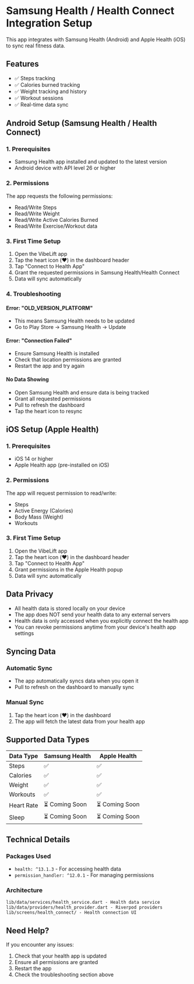 # Samsung Health / Health Connect Integration Setup

This app integrates with Samsung Health (Android) and Apple Health (iOS) to sync real fitness data.

## Features
- ✅ Steps tracking
- ✅ Calories burned tracking
- ✅ Weight tracking and history
- ✅ Workout sessions
- ✅ Real-time data sync

## Android Setup (Samsung Health / Health Connect)

### 1. Prerequisites
- Samsung Health app installed and updated to the latest version
- Android device with API level 26 or higher

### 2. Permissions
The app requests the following permissions:
- Read/Write Steps
- Read/Write Weight
- Read/Write Active Calories Burned
- Read/Write Exercise/Workout data

### 3. First Time Setup
1. Open the VibeLift app
2. Tap the heart icon (❤️) in the dashboard header
3. Tap "Connect to Health App"
4. Grant the requested permissions in Samsung Health/Health Connect
5. Data will sync automatically

### 4. Troubleshooting

#### Error: "OLD_VERSION_PLATFORM"
- This means Samsung Health needs to be updated
- Go to Play Store → Samsung Health → Update

#### Error: "Connection Failed"
- Ensure Samsung Health is installed
- Check that location permissions are granted
- Restart the app and try again

#### No Data Showing
- Open Samsung Health and ensure data is being tracked
- Grant all requested permissions
- Pull to refresh the dashboard
- Tap the heart icon to resync

## iOS Setup (Apple Health)

### 1. Prerequisites
- iOS 14 or higher
- Apple Health app (pre-installed on iOS)

### 2. Permissions
The app will request permission to read/write:
- Steps
- Active Energy (Calories)
- Body Mass (Weight)
- Workouts

### 3. First Time Setup
1. Open the VibeLift app
2. Tap the heart icon (❤️) in the dashboard header
3. Tap "Connect to Health App"
4. Grant permissions in the Apple Health popup
5. Data will sync automatically

## Data Privacy
- All health data is stored locally on your device
- The app does NOT send your health data to any external servers
- Health data is only accessed when you explicitly connect the health app
- You can revoke permissions anytime from your device's health app settings

## Syncing Data

### Automatic Sync
- The app automatically syncs data when you open it
- Pull to refresh on the dashboard to manually sync

### Manual Sync
1. Tap the heart icon (❤️) in the dashboard
2. The app will fetch the latest data from your health app

## Supported Data Types

| Data Type | Samsung Health | Apple Health |
|-----------|---------------|--------------|
| Steps | ✅ | ✅ |
| Calories | ✅ | ✅ |
| Weight | ✅ | ✅ |
| Workouts | ✅ | ✅ |
| Heart Rate | ⏳ Coming Soon | ⏳ Coming Soon |
| Sleep | ⏳ Coming Soon | ⏳ Coming Soon |

## Technical Details

### Packages Used
- `health: ^13.1.3` - For accessing health data
- `permission_handler: ^12.0.1` - For managing permissions

### Architecture
```
lib/data/services/health_service.dart - Health data service
lib/data/providers/health_provider.dart - Riverpod providers
lib/screens/health_connect/ - Health connection UI
```

## Need Help?
If you encounter any issues:
1. Check that your health app is updated
2. Ensure all permissions are granted
3. Restart the app
4. Check the troubleshooting section above

